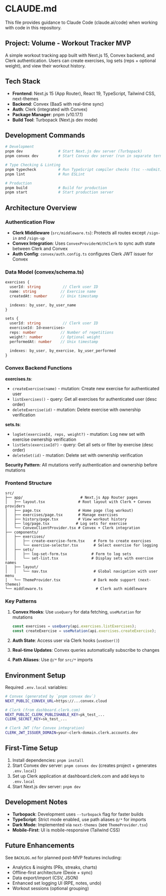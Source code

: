 # CLAUDE.md

This file provides guidance to Claude Code (claude.ai/code) when working with code in this repository.

## Project: Volume - Workout Tracker MVP

A simple workout tracking app built with Next.js 15, Convex backend, and Clerk authentication. Users can create exercises, log sets (reps + optional weight), and view their workout history.

## Tech Stack

- **Frontend**: Next.js 15 (App Router), React 19, TypeScript, Tailwind CSS, next-themes
- **Backend**: Convex (BaaS with real-time sync)
- **Auth**: Clerk (integrated with Convex)
- **Package Manager**: pnpm (v10.17.1)
- **Build Tool**: Turbopack (Next.js dev mode)

## Development Commands

```bash
# Development
pnpm dev                # Start Next.js dev server (Turbopack)
pnpm convex dev         # Start Convex dev server (run in separate terminal)

# Type Checking & Linting
pnpm typecheck          # Run TypeScript compiler checks (tsc --noEmit)
pnpm lint               # Run ESLint

# Production
pnpm build              # Build for production
pnpm start              # Start production server
```

## Architecture Overview

### Authentication Flow
- **Clerk Middleware** (`src/middleware.ts`): Protects all routes except `/sign-in` and `/sign-up`
- **Convex Integration**: Uses `ConvexProviderWithClerk` to sync auth state between Clerk and Convex
- **Auth Config**: `convex/auth.config.ts` configures Clerk JWT issuer for Convex

### Data Model (convex/schema.ts)
```typescript
exercises {
  userId: string          // Clerk user ID
  name: string           // Exercise name
  createdAt: number      // Unix timestamp

  indexes: by_user, by_user_name
}

sets {
  userId: string          // Clerk user ID
  exerciseId: Id<exercises>
  reps: number           // Number of repetitions
  weight?: number        // Optional weight
  performedAt: number    // Unix timestamp

  indexes: by_user, by_exercise, by_user_performed
}
```

### Convex Backend Functions

**exercises.ts**:
- `createExercise(name)` - mutation: Create new exercise for authenticated user
- `listExercises()` - query: Get all exercises for authenticated user (desc order)
- `deleteExercise(id)` - mutation: Delete exercise with ownership verification

**sets.ts**:
- `logSet(exerciseId, reps, weight?)` - mutation: Log new set with exercise ownership verification
- `listSets(exerciseId?)` - query: Get all sets or filter by exercise (desc order)
- `deleteSet(id)` - mutation: Delete set with ownership verification

**Security Pattern**: All mutations verify authentication and ownership before mutations

### Frontend Structure

```
src/
├── app/                          # Next.js App Router pages
│   ├── layout.tsx               # Root layout with Clerk + Convex providers
│   ├── page.tsx                 # Home page (log workout)
│   ├── exercises/page.tsx       # Manage exercises
│   ├── history/page.tsx         # View workout history
│   ├── log/page.tsx            # Log sets for exercise
│   └── ConvexClientProvider.tsx # Convex + Clerk integration
├── components/
│   ├── exercises/
│   │   ├── create-exercise-form.tsx    # Form to create exercises
│   │   └── exercise-selector.tsx       # Select exercise for logging
│   ├── sets/
│   │   ├── log-set-form.tsx           # Form to log sets
│   │   └── set-list.tsx               # Display sets with exercise names
│   ├── layout/
│   │   └── nav.tsx                     # Global navigation with user menu
│   └── ThemeProvider.tsx               # Dark mode support (next-themes)
└── middleware.ts                        # Clerk auth middleware
```

### Key Patterns

1. **Convex Hooks**: Use `useQuery` for data fetching, `useMutation` for mutations
   ```typescript
   const exercises = useQuery(api.exercises.listExercises);
   const createExercise = useMutation(api.exercises.createExercise);
   ```

2. **Auth State**: Access user via Clerk hooks (`useUser()`)

3. **Real-time Updates**: Convex queries automatically subscribe to changes

4. **Path Aliases**: Use `@/*` for `src/*` imports

## Environment Setup

Required `.env.local` variables:
```bash
# Convex (generated by `pnpm convex dev`)
NEXT_PUBLIC_CONVEX_URL=https://...convex.cloud

# Clerk (from dashboard.clerk.com)
NEXT_PUBLIC_CLERK_PUBLISHABLE_KEY=pk_test_...
CLERK_SECRET_KEY=sk_test_...

# Clerk JWT (for Convex integration)
CLERK_JWT_ISSUER_DOMAIN=your-clerk-domain.clerk.accounts.dev
```

## First-Time Setup

1. Install dependencies: `pnpm install`
2. Start Convex dev server: `pnpm convex dev` (creates project + generates `.env.local`)
3. Set up Clerk application at dashboard.clerk.com and add keys to `.env.local`
4. Start Next.js dev server: `pnpm dev`

## Development Notes

- **Turbopack**: Development uses `--turbopack` flag for faster builds
- **TypeScript**: Strict mode enabled, use path aliases `@/*` for imports
- **Dark Mode**: Implemented via `next-themes` (see `ThemeProvider.tsx`)
- **Mobile-First**: UI is mobile-responsive (Tailwind CSS)

## Future Enhancements

See `BACKLOG.md` for planned post-MVP features including:
- Analytics & insights (PRs, streaks, charts)
- Offline-first architecture (Dexie + sync)
- Data export/import (CSV, JSON)
- Enhanced set logging UI (RPE, notes, undo)
- Workout sessions (optional grouping)
